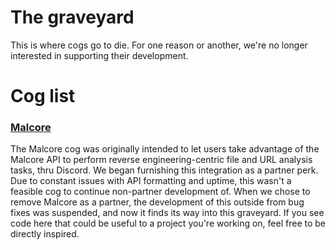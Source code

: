 # The graveyard

This is where cogs go to die. For one reason or another, we're no longer interested in supporting their development.

# Cog list

### [Malcore](https://github.com/BeeHiveCyberSecurity/BeeHive-Cogs/tree/deprecated/malcore)
The Malcore cog was originally intended to let users take advantage of the Malcore API to perform reverse engineering-centric file and URL analysis tasks, thru Discord. 
We began furnishing this integration as a partner perk. Due to constant issues with API formatting and uptime, this wasn't a feasible cog to continue non-partner development of. 
When we chose to remove Malcore as a partner, the development of this outside from bug fixes was suspended, and now it finds its way into this graveyard.
If you see code here that could be useful to a project you're working on, feel free to be directly inspired.

